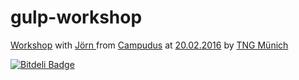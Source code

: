 # gulp-workshop 
[Workshop](http://www.js-workshop-weekend.de/#workshops) with [Jörn ](https://github.com/Narigo) from [Campudus](http://campudus.com/) at [20.02.2016](http://www.meetup.com/de-DE/Munich-Node-js-User-Group/events/228530581/) by [TNG Münich](https://www.tngtech.com/)


[![Bitdeli Badge](https://d2weczhvl823v0.cloudfront.net/RafalSladek/gulp-workshop/trend.png)](https://bitdeli.com/free "Bitdeli Badge")

